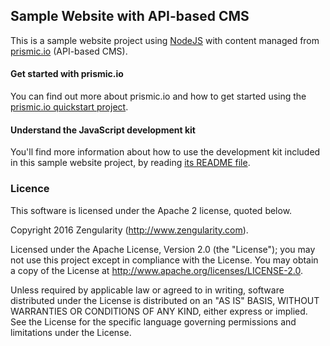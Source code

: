 ## Sample Website with API-based CMS

This is a sample website project using [NodeJS](http://nodejs.org/) with content managed from [prismic.io](http://prismic.io) (API-based CMS).

#### Get started with prismic.io

You can find out more about prismic.io and how to get started using the [prismic.io quickstart project](https://prismic.io/quickstart).

#### Understand the JavaScript development kit

You'll find more information about how to use the development kit included in this sample website project, by reading [its README file](https://github.com/prismicio/javascript-kit/blob/master/README.md).

### Licence

This software is licensed under the Apache 2 license, quoted below.

Copyright 2016 Zengularity (http://www.zengularity.com).

Licensed under the Apache License, Version 2.0 (the "License"); you may not use this project except in compliance with the License. You may obtain a copy of the License at http://www.apache.org/licenses/LICENSE-2.0.

Unless required by applicable law or agreed to in writing, software distributed under the License is distributed on an "AS IS" BASIS, WITHOUT WARRANTIES OR CONDITIONS OF ANY KIND, either express or implied. See the License for the specific language governing permissions and limitations under the License.
